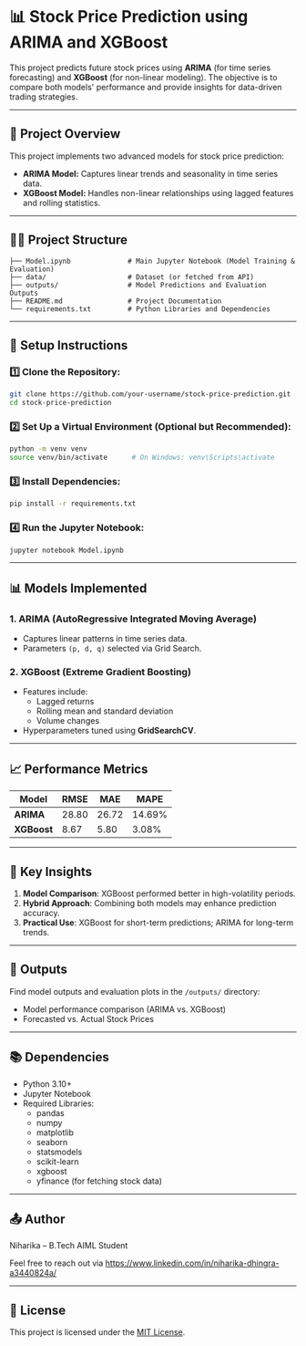 # 📊 Stock Price Prediction using ARIMA and XGBoost

This project predicts future stock prices using **ARIMA** (for time series forecasting) and **XGBoost** (for non-linear modeling). The objective is to compare both models' performance and provide insights for data-driven trading strategies.

---

## 📌 Project Overview

This project implements two advanced models for stock price prediction:

- **ARIMA Model:** Captures linear trends and seasonality in time series data.
- **XGBoost Model:** Handles non-linear relationships using lagged features and rolling statistics.

---

## 💁️‍🎓 Project Structure

```
├── Model.ipynb              # Main Jupyter Notebook (Model Training & Evaluation)
├── data/                    # Dataset (or fetched from API)
├── outputs/                 # Model Predictions and Evaluation Outputs
├── README.md                # Project Documentation
└── requirements.txt         # Python Libraries and Dependencies
```

---

## 🔨 Setup Instructions

### 1️⃣ Clone the Repository:
```bash
git clone https://github.com/your-username/stock-price-prediction.git
cd stock-price-prediction
```

### 2️⃣ Set Up a Virtual Environment (Optional but Recommended):
```bash
python -m venv venv
source venv/bin/activate      # On Windows: venv\Scripts\activate
```

### 3️⃣ Install Dependencies:
```bash
pip install -r requirements.txt
```

### 4️⃣ Run the Jupyter Notebook:
```bash
jupyter notebook Model.ipynb
```

---

## 📊 Models Implemented

### 1. ARIMA (AutoRegressive Integrated Moving Average)
- Captures linear patterns in time series data.
- Parameters `(p, d, q)` selected via Grid Search.
  
### 2. XGBoost (Extreme Gradient Boosting)
- Features include:
  - Lagged returns
  - Rolling mean and standard deviation
  - Volume changes
- Hyperparameters tuned using **GridSearchCV**.

---

## 📈 Performance Metrics

| Model      | RMSE     | MAE     | MAPE   |
|------------|----------|---------|--------|
| **ARIMA**  | 28.80    | 26.72   | 14.69% |
| **XGBoost**| 8.67     | 5.80    | 3.08%  |

---

## 📌 Key Insights
1. **Model Comparison**: XGBoost performed better in high-volatility periods.
2. **Hybrid Approach**: Combining both models may enhance prediction accuracy.
3. **Practical Use**: XGBoost for short-term predictions; ARIMA for long-term trends.

---

## 💄 Outputs
Find model outputs and evaluation plots in the `/outputs/` directory:
- Model performance comparison (ARIMA vs. XGBoost)
- Forecasted vs. Actual Stock Prices

---

## 📚 Dependencies

- Python 3.10+
- Jupyter Notebook
- Required Libraries:
    - pandas
    - numpy
    - matplotlib
    - seaborn
    - statsmodels
    - scikit-learn
    - xgboost
    - yfinance (for fetching stock data)

---

## 📤 Author

Niharika – B.Tech AIML Student

Feel free to reach out via https://www.linkedin.com/in/niharika-dhingra-a3440824a/

---

## 📝 License

This project is licensed under the [MIT License](LICENSE).

